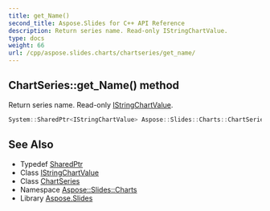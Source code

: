 ```yaml
---
title: get_Name()
second_title: Aspose.Slides for C++ API Reference
description: Return series name. Read-only IStringChartValue.
type: docs
weight: 66
url: /cpp/aspose.slides.charts/chartseries/get_name/
---
```

## ChartSeries::get_Name() method


Return series name. Read-only [IStringChartValue](../../istringchartvalue/).

```cpp
System::SharedPtr<IStringChartValue> Aspose::Slides::Charts::ChartSeries::get_Name() override
```

## See Also

* Typedef [SharedPtr](../../system/sharedptr/)
* Class [IStringChartValue](../istringchartvalue/)
* Class [ChartSeries](./)
* Namespace [Aspose::Slides::Charts](../)
* Library [Aspose.Slides](../../)